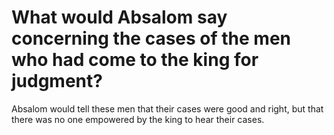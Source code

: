# What would Absalom say concerning the cases of the men who had come to the king for judgment?

Absalom would tell these men that their cases were good and right, but that there was no one empowered by the king to hear their cases.
